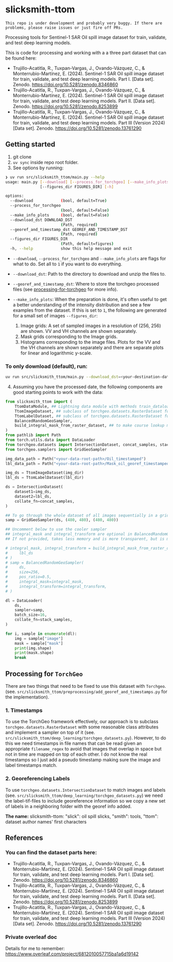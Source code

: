 # slicksmith-ttom

```{warning}
This repo is under development and probably very buggy. If there are problems, please raise issues or just fire off PRs.
```

Processing tools for Sentinel-1 SAR Oil spill image dataset for train, validate, and test deep learning models.

This is code for processing and working with a a three part dataset that can be found here:

- Trujillo-Acatitla, R., Tuxpan-Vargas, J., Ovando-Vázquez, C., & Monterrubio-Martínez, E. (2024). Sentinel-1 SAR Oil spill image dataset for train, validate, and test deep learning models. Part I. [Data set]. Zenodo. https://doi.org/10.5281/zenodo.8346860
- Trujillo-Acatitla, R., Tuxpan-Vargas, J., Ovando-Vázquez, C., & Monterrubio-Martínez, E. (2024). Sentinel-1 SAR Oil spill image dataset for train, validate, and test deep learning models. Part II. [Data set]. Zenodo. https://doi.org/10.5281/zenodo.8253899
- Trujillo-Acatitla, R., Tuxpan-Vargas, J., Ovando-Vázquez, C., & Monterrubio-Martínez, E. (2024). Sentinel-1 SAR Oil spill image dataset for train, validate, and test deep learning models. Part III (Version 2024) [Data set]. Zenodo. https://doi.org/10.5281/zenodo.13761290


## Getting started
1. git clone <this-repo>
2. `uv sync` inside repo root folder.
3. See options by running:

```bash
❯ uv run src/slicksmith_ttom/main.py --help
usage: main.py [--download] [--process_for_torchgeo] [--make_info_plots] --download_dst DOWNLOAD_DST --georef_and_timestamp_dst GEOREF_AND_TIMESTAMP_DST
               [--figures_dir FIGURES_DIR] [-h]

options:
  --download            (bool, default=True)
  --process_for_torchgeo
                        (bool, default=False)
  --make_info_plots     (bool, default=False)
  --download_dst DOWNLOAD_DST
                        (Path, required)
  --georef_and_timestamp_dst GEOREF_AND_TIMESTAMP_DST
                        (Path, required)
  --figures_dir FIGURES_DIR
                        (Path, default=figures)
  -h, --help            show this help message and exit
```

- `--download`, `--process_for_torchgeo` and `--make_info_plots` are flags for what to do. Set all to `1` if you want to do everything.

- `--download_dst`: Path to the directory to download and unzip the files to.
- `--georef_and_timestamp_dst`: Where to store the torchgeo processed files (see [processing-for-torchgeo](#processing-for-torchgeo) for more info).
- `--make_info_plots`: When the preparation is done, it's often useful to get a better understanding of the intensity distribution and see a few examples from the dataset. If this is set to `1`, the following are generated for a small set of images `--figures_dir`:
    1. Image grids: A set of sampled images in a resolution of (256, 256) are shown. VV and VH channels are shown separately.
    2. Mask grids corresponding to the Image grids. 
    3. Histograms corresponding to the image files. Plots for the VV and the VH channels are shown separately and there are separate plots for linear and logarithmic y-scale.


### To only download (default), run:
```bash
uv run src/slicksmith_ttom/main.py --download_dst=<your-destination-data-path>
```


4. Assuming you have the processed date, the following components are good starting points to work with the data:
```python
from slicksmith_ttom import (
    TtomDataModule, ## Lightning data module with methods train_dataloader(), etc. Uses custom BalancedRandomGeoSampler 
    TtomImageDataset, ## subclass of torchgeo.datasets.RasterDataset for images only
    TtomLabelDataset, ## subclass of torchgeo.datasets.RasterDataset for labels only (used with IntersectionDataset in TtomDataModule),
    BalancedRandomGeoSampler,
    build_integral_mask_from_raster_dataset, ## to make course lookup map for faster sampling.
)
from pathlib import Path
from torch.utils.data import DataLoader
from torchgeo.datasets import IntersectionDataset, concat_samples, stack_samples
from torchgeo.samplers import GridGeoSampler

img_data_path = Path("<your-data-root-path>/Oil_timestamped")
lbl_data_path = Path("<your-data-root-path>/Mask_oil_georef_timestamped")

img_ds = TtomImageDataset(img_dir)
lbl_ds = TtomLabelDataset(lbl_dir)

ds = IntersectionDataset(
    dataset1=img_ds,
    dataset2=lbl_ds,
    collate_fn=concat_samples,
)

## To go through the whole dataset of all images sequentially in a grid-pattern 
samp = GridGeoSampler(ds, (480, 480), (480, 480))

## Uncomment below to use the cooler sampler
## integral_mask and integral_transform are optional in BalancedRandomGeoSampler. 
## If not provided, takes less memory and is more transparent, but is much slower.

# integral_mask, integral_transform = build_integral_mask_from_raster_dataset(
#     lbl_ds
# )
# samp = BalancedRandomGeoSampler(
#     ds, 
#     size=256, 
#     pos_ratio=0.5,
#     integral_mask=integral_mask,
#     integral_transform=integral_transform,
# )

dl = DataLoader(
    ds,
    sampler=samp,
    batch_size=16,
    collate_fn=stack_samples,
)

for i, sample in enumerate(dl):
    img = sample["image"]
    mask = sample["mask"]
    print(img.shape)
    print(mask.shape)
    break

```

## Processing for `TorchGeo`

There are two things that need to be fixed to use this dataset with `Torchgeo`. (see. `src/slicksmith_ttom/preprocessing/add_georef_and_timestamps.py` for the implementation).

### 1. Timestamps

To use the TorchGeo framework effectively, our approach is to subclass `torchgeo.datasets.RasterDataset` with some reasonable class attributes and implement a sampler on top of it (see. `src/slicksmith_ttom/deep_learning/torchgeo_datasets.py`). However, to do this we need timestamps in file names that can be read given an appropriate `filename_regex` to avoid that images that overlap in space but not in time are mapped on top of each other.
I do not know the real timestamps so I just add a pseudo timestamp making sure the image and label timestamps match. 

### 2. Georeferencing Labels

To use `torchgeo.datasets.IntersectionDataset` to match images and labels (see. `src/slicksmith_ttom/deep_learning/torchgeo_datasets.py`) we need the label-tif-files to include georeference information so we copy a new set of labels in a neighboring folder with the georef info added. 

**The name:**
slicksmith-ttom: "slick": oil spill slicks, "smith": tools, "ttom": dataset author names' first characters

## References

### You can find the dataset parts here:
- Trujillo-Acatitla, R., Tuxpan-Vargas, J., Ovando-Vázquez, C., & Monterrubio-Martínez, E. (2024). Sentinel-1 SAR Oil spill image dataset for train, validate, and test deep learning models. Part I. [Data set]. Zenodo. https://doi.org/10.5281/zenodo.8346860
- Trujillo-Acatitla, R., Tuxpan-Vargas, J., Ovando-Vázquez, C., & Monterrubio-Martínez, E. (2024). Sentinel-1 SAR Oil spill image dataset for train, validate, and test deep learning models. Part II. [Data set]. Zenodo. https://doi.org/10.5281/zenodo.8253899
- Trujillo-Acatitla, R., Tuxpan-Vargas, J., Ovando-Vázquez, C., & Monterrubio-Martínez, E. (2024). Sentinel-1 SAR Oil spill image dataset for train, validate, and test deep learning models. Part III (Version 2024) [Data set]. Zenodo. https://doi.org/10.5281/zenodo.13761290


### Private overleaf doc 
Details for me to remember: https://www.overleaf.com/project/6812010057715ba1a6d19142

